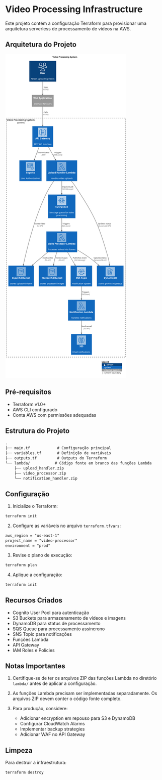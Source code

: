 # Video Processing Infrastructure

Este projeto contém a configuração Terraform para provisionar uma arquitetura serverless de processamento de vídeos na AWS.

## Arquitetura do Projeto

![Arquitetura](arch-docs/out/c1/context.png)

## Pré-requisitos

- Terraform v1.0+
- AWS CLI configurado
- Conta AWS com permissões adequadas

## Estrutura do Projeto

```
.
├── main.tf            # Configuração principal
├── variables.tf       # Definição de variáveis
├── outputs.tf         # Outputs do Terraform
└── lambda/           # Código fonte em branco das funções Lambda
    ├── upload_handler.zip
    ├── video_processor.zip
    └── notification_handler.zip
```

## Configuração

1. Inicialize o Terraform:
```bash
terraform init
```

2. Configure as variáveis no arquivo `terraform.tfvars`:
```hcl
aws_region = "us-east-1"
project_name = "video-processor"
environment = "prod"
```

3. Revise o plano de execução:
```bash
terraform plan
```

4. Aplique a configuração:
```bash
terraform init
```

## Recursos Criados

- Cognito User Pool para autenticação
- S3 Buckets para armazenamento de vídeos e imagens
- DynamoDB para status de processamento
- SQS Queue para processamento assíncrono
- SNS Topic para notificações
- Funções Lambda
- API Gateway
- IAM Roles e Policies

## Notas Importantes

1. Certifique-se de ter os arquivos ZIP das funções Lambda no diretório `lambda/` antes de aplicar a configuração.

2. As funções Lambda precisam ser implementadas separadamente. Os arquivos ZIP devem conter o código fonte completo.

3. Para produção, considere:
   - Adicionar encryption em repouso para S3 e DynamoDB
   - Configurar CloudWatch Alarms
   - Implementar backup strategies
   - Adicionar WAF no API Gateway

## Limpeza

Para destruir a infraestrutura:
```bash
terraform destroy
```
